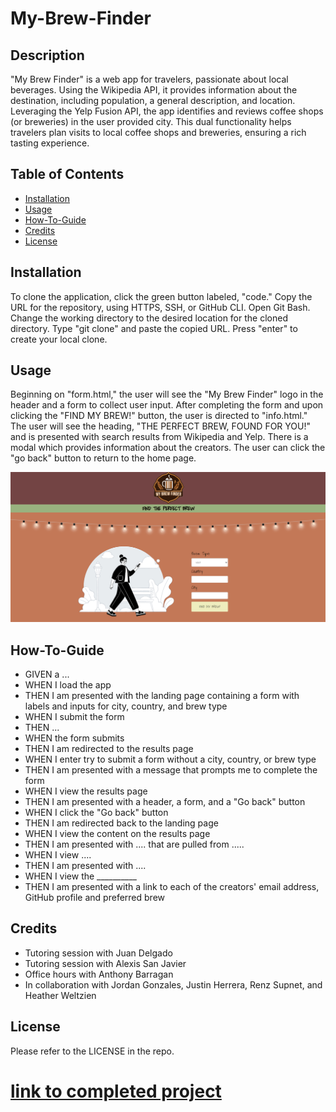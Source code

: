 # My-Brew-Finder

## Description
"My Brew Finder" is a web app for travelers, passionate about local beverages. Using the Wikipedia API, it provides information about the destination, including population, a general description, and location. Leveraging the Yelp Fusion API, the app identifies and reviews coffee shops (or breweries) in the user provided city. This dual functionality helps travelers plan visits to local coffee shops and breweries, ensuring a rich tasting experience.

## Table of Contents 

- [Installation](#installation)
- [Usage](#usage)
- [How-To-Guide](#how-to-guide)
- [Credits](#credits)
- [License](#license)

## Installation

To clone the application, click the green button labeled, "code." Copy the URL for the repository, using HTTPS, SSH, or GitHub CLI. Open Git Bash. Change the working directory to the desired location for the cloned directory. Type "git clone" and paste the copied URL. Press "enter" to create your local clone.

## Usage

Beginning on "form.html," the user will see the "My Brew Finder" logo in the header and a form to collect user input. After completing the form and upon clicking the "FIND MY BREW!" button, the user is directed to "info.html." The user will see the heading, "THE PERFECT BREW, FOUND FOR YOU!" and is presented with search results from Wikipedia and Yelp. There is a modal which provides information about the creators. The user can click the "go back" button to return to the home page.


<img src= "./assets/images/Screenshot1.png" alt="screenshot">


## How-To-Guide
<ul>    
    <li>GIVEN a ...</li>
    <li>WHEN I load the app</li>
    <li>THEN I am presented with the landing page containing a form with labels and inputs for city, country, and brew type</li>
    <li>WHEN I submit the form</li>
    <li>THEN ...</li>
    <li>WHEN the form submits</li>
    <li>THEN I am redirected to the results page</li>
    <li>WHEN I enter try to submit a form without a city, country, or brew type</li>
    <li>THEN I am presented with a message that prompts me to complete the form</li>
    <li>WHEN I view the results page</li>
    <li>THEN I am presented with a header, a form, and a "Go back" button</li>
    <li>WHEN I click the "Go back" button</li>
    <li>THEN I am redirected back to the landing page</li>
    <li>WHEN I view the content on the results page</li>
    <li>THEN I am presented with .... that are pulled from .....</li>
    <li>WHEN I view ....</li>
    <li>THEN I am presented with ....</li>
    <li>WHEN I view the __________</li>
    <li>THEN I am presented with a link to each of the creators' email address, GitHub profile and preferred brew</li>
</ul>

## Credits
<ul>
    <li>Tutoring session with Juan Delgado</li>
    <li>Tutoring session with Alexis San Javier</li>
    <li>Office hours with Anthony Barragan</li>
    <li>In collaboration with Jordan Gonzales, Justin Herrera, Renz Supnet, and Heather Weltzien</li>
    
</ul>

## License
 
Please refer to the LICENSE in the repo.

# [link to completed project](________________)